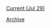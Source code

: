 [Current (Jul 29)](https://r3dbabyvamp.github.io/Paula-s-Website/Sanrio)

[Archive](https://r3dbabyvamp.github.io/Paula-s-Website/Archive)
